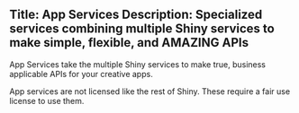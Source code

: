 Title: App Services
Description: Specialized services combining multiple Shiny services to make simple, flexible, and AMAZING APIs
---

App Services take the multiple Shiny services to make true, business applicable APIs for your creative apps.  


App services are not licensed like the rest of Shiny.  These require a fair use license to use them.
